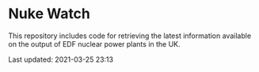 # Nuke Watch

This repository includes code for retrieving the latest information available on the output of EDF nuclear power plants in the UK.

Last updated: 2021-03-25 23:13
